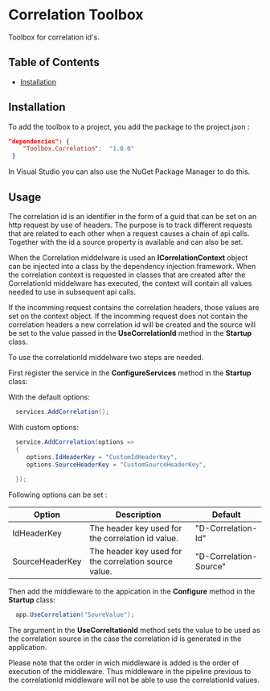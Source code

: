 # Correlation Toolbox

Toolbox for correlation id's.

## Table of Contents

<!-- START doctoc generated TOC please keep comment here to allow auto update -->
<!-- DON'T EDIT THIS SECTION, INSTEAD RE-RUN doctoc TO UPDATE -->

- [Installation](#installation)

<!-- END doctoc generated TOC please keep comment here to allow auto update -->

## Installation

To add the toolbox to a project, you add the package to the project.json :

``` json 
"dependencies": {
    "Toolbox.Correlation":  "1.0.0"
 }
``` 

In Visual Studio you can also use the NuGet Package Manager to do this.

## Usage

The correlation id is an identifier in the form of a guid that can be set on an http request by use of headers. The purpose is to track different requests that are related to each other when a request causes a chain of api calls.
Together with the id a source property is available and can also be set.

When the Correlation middelware is used an **ICorrelationContext** object can be injected into a class by the dependency injection framework.
When the correlation context is requested in classes that are created after the CorrelationId middelware has executed, the context will contain all values needed to use in subsequent api calls.

If the incomming request contains the correlation headers, those values are set on the context object.
If the incomming request does not contain the correlation headers a new correlation id will be created and the source will be set to the value passed in the **UseCorrelationId** method in the **Startup** class.

To use the correlationId middelware two steps are needed.

First register the service in the **ConfigureServices** method in the **Startup** class:

With the default options:
``` csharp
  services.AddCorrelation();
```

With custom options:
``` csharp
  service.AddCorrelation(options => 
  {
     options.IdHeaderKey = "CustomIdHeaderKey",
     options.SourceHeaderKey = "CustomSourceHeaderKey", 
      
  });
```

Following options can be set :

Option              | Description                                                | Default
------------------ | ----------------------------------------------------------- | --------------------------------------
IdHeaderKey              | The header key used for the correlation id value. | "D-Correlation-Id"
SourceHeaderKey | The header key used for the correlation source value. | "D-Correlation-Source"  

Then add the middleware to the appication in the **Configure** method in the **Startup** class:

``` csharp
  app.UseCorrelation("SoureValue");
```
The argument in the **UseCorreltationId** method sets the value to be used as the correlation source in the case the correlation id is generated in the application.

Please note that the order in wich middleware is added is the order of execution of the middleware. Thus middleware in the pipeline previous to the correlationId middleware will not be able to use the correlationId values.